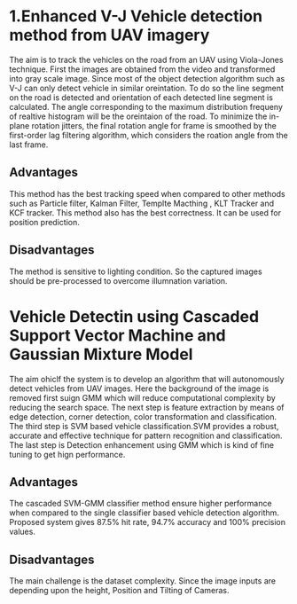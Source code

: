# 1.Enhanced V-J Vehicle detection method from UAV imagery

The aim is to track the vehicles on the road from an UAV using
Viola-Jones technique. First the images are obtained from the 
video and transformed into gray scale image. Since most of the
object detection algorithm such as V-J can only detect vehicle
in similar oreintation. To do so the line segment on the road
is detected and orientation of each detected line segment is 
calculated. The angle corresponding to the maximum distribution
frequeny of realtive histogram will be the oreintaion of the 
road. To minimize the in-plane rotation jitters, the final
rotation angle for frame is smoothed by the first-order lag 
filtering algorithm, which considers the roation angle from the
last frame.

## Advantages

This method has the best tracking speed when compared to other
methods such as Particle filter, Kalman Filter, Templte Macthing
, KLT Tracker and KCF tracker.
This method also has the best correctness.
It can be used for position prediction.

## Disadvantages

The method is sensitive to lighting condition. So the captured 
images should be pre-processed to overcome illumnation variation.


# Vehicle Detectin using Cascaded Support Vector Machine and Gaussian Mixture Model

The aim ohiclf the system is to develop an algorithm that will autonomously
detect vehicles from UAV images. Here the background of the image
is removed first suign GMM which will reduce computational complexity by 
reducing the search space. The next step is feature extraction by means
of edge detection, corner detection, color transformation and classification.
The third step is SVM based vehicle classification.SVM provides a robust, 
accurate and effective technique for pattern recognition and classification.
The last step is Detection enhancement using GMM which is kind of fine
tuning to get hign performance.

## Advantages

The cascaded SVM-GMM classifier method ensure higher performance when 
compared to the single classifier based vehicle detection algorithm.
Proposed system gives 87.5% hit rate, 94.7% accuracy and 100% precision 
values.

## Disadvantages

The main challenge is the dataset complexity. Since the image inputs 
are depending upon the height, Position and Tilting of Cameras.
